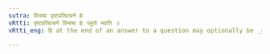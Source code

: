 ```yaml
---
sutra: विभाषा पृष्टप्रतिवचने हेः
vRtti: पृष्टप्रतिवचने विभाषा हेः प्लुतो भवति ॥
vRtti_eng: हि at the end of an answer to a question may optionally be _pluta_.

---
```

